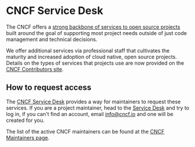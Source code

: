 # CNCF Service Desk

The CNCF offers a [strong backbone of services to open source projects](https://contribute.cncf.io/resources/project-services/) built around the goal of supporting most project needs outside of just code management and technical decisions.

We offer additional services via professional staff that cultivates the maturity and increased adoption of cloud native, open source projects. Details on the types of services that projects use are now provided on the [CNCF Contributors site](https://contribute.cncf.io/resources/project-services/).

## How to request access

The [CNCF Service Desk](http://servicedesk.cncf.io/) provides a way for maintainers to request these services. If you are a project maintainer, head to the [Service Desk](https://cncfservicedesk.atlassian.net/servicedesk/customer/portal/1/user/login) and try to log in, if you can't find an account, email <info@cncf.io> and one will be created for you.

The list of the active CNCF maintainers can be found at the [CNCF Maintainers page](http://maintainers.cncf.io/).
